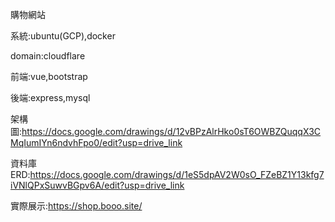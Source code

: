購物網站

系統:ubuntu(GCP),docker

domain:cloudflare

前端:vue,bootstrap

後端:express,mysql

架構圖:https://docs.google.com/drawings/d/12vBPzAlrHko0sT6OWBZQuqqX3CMqIumIYn6ndvhFpo0/edit?usp=drive_link

資料庫ERD:https://docs.google.com/drawings/d/1eS5dpAV2W0sO_FZeBZ1Y13kfg7iVNlQPxSuwvBGpv6A/edit?usp=drive_link

實際展示:https://shop.booo.site/
